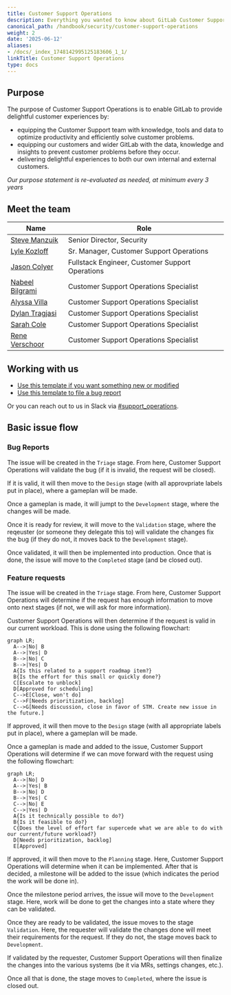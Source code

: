 ```yaml
---
title: Customer Support Operations
description: Everything you wanted to know about GitLab Customer Support Operations
canonical_path: /handbook/security/customer-support-operations
weight: 2
date: '2025-06-12'
aliases:
- /docs/_index_1748142995125183606_1_1/
linkTitle: Customer Support Operations
type: docs
---
```


## Purpose

The purpose of Customer Support Operations is to enable GitLab to provide delightful customer experiences by:

- equipping the Customer Support team with knowledge, tools and data to optimize productivity and efficiently solve customer problems.
- equipping our customers and wider GitLab with the data, knowledge and insights to prevent customer problems before they occur.
- delivering delightful experiences to both our own internal and external customers.

*Our purpose statement is re-evaluated as needed, at minimum every 3 years*

## Meet the team

| Name | Role |
|------|------|
| [Steve Manzuik](https://gitlab.com/smanzuik) | Senior Director, Security |
| [Lyle Kozloff](https://gitlab.com/lyle) | Sr. Manager, Customer Support Operations |
| [Jason Colyer](https://gitlab.com/jcolyer) | Fullstack Engineer, Customer Support Operations |
| [Nabeel Bilgrami](https://gitlab.com/nabeel.bilgrami) | Customer Support Operations Specialist |
| [Alyssa Villa](https://gitlab.com/avilla4) | Customer Support Operations Specialist |
| [Dylan Tragjasi](https://gitlab.com/dtragjasi) | Customer Support Operations Specialist |
| [Sarah Cole](https://gitlab.com/Secole) | Customer Support Operations Specialist |
| [Rene Verschoor](https://gitlab.com/rverschoor) | Customer Support Operations Specialist |

## Working with us

- [Use this template if you want something new or modified](https://gitlab.com/gitlab-com/gl-security/corp/cust-support-ops/issue-tracker/-/issues/new?issuable_template=Feature)
- [Use this template to file a bug report](https://gitlab.com/gitlab-com/gl-security/corp/cust-support-ops/issue-tracker/-/issues/new?issuable_template=Bug)

Or you can reach out to us in Slack via [#support_operations](https://gitlab.enterprise.slack.com/archives/C018ZGZAMPD).

## Basic issue flow

### Bug Reports

The issue will be created in the `Triage` stage. From here, Customer Support Operations will validate the bug (if it is invalid, the request will be closed).

If it is valid, it will then move to the `Design` stage (with all approvpriate labels put in place), where a gameplan will be made.

Once a gameplan is made, it will jumpt to the `Development` stage, where the changes will be made.

Once it is ready for review, it will move to the `Validation` stage, where the reqeuster (or someone they delegate this to) will validate the changes fix the bug (if they do not, it moves back to the `Development` stage).

Once validated, it will then be implemented into production. Once that is done, the issue will move to the `Completed` stage (and be closed out).

### Feature requests

The issue will be created in the `Triage` stage. From here, Customer Support Operations will determine if the request has enough information to move onto next stages (if not, we will ask for more information).

Customer Support Operations will then determine if the request is valid in our current workload. This is done using the following flowchart:

```mermaid
graph LR;
  A-->|No| B
  A-->|Yes| D
  B-->|No| C
  B-->|Yes| D
  A{Is this related to a support roadmap item?}
  B{Is the effort for this small or quickly done?}
  C[Escalate to unblock]
  D[Approved for scheduling]
  C-->E[Close, won't do]
  C-->F[Needs prioritization, backlog]
  C-->G[Needs discussion, close in favor of STM. Create new issue in the future.]

```

If approved, it will then move to the `Design` stage (with all appropriate labels put in place), where a gameplan will be made.

Once a gameplan is made and added to the issue, Customer Support Operations will determine if we can move forward with the request using the following flowchart:

```mermaid
graph LR;
  A-->|No| D
  A-->|Yes| B
  B-->|No| D
  B-->|Yes| C
  C-->|No| E
  C-->|Yes| D
  A{Is it technically possible to do?}
  B{Is it feasible to do?}
  C{Does the level of effort far supercede what we are able to do with our current/future workload?}
  D[Needs prioritization, backlog]
  E[Approved]
```

If approved, it will then move to the `Planning` stage. Here, Customer Support Operations will determine when it can be implemented. After that is decided, a milestone will be added to the issue (which indicates the period the work will be done in).

Once the milestone period arrives, the issue will move to the `Development` stage. Here, work will be done to get the changes into a state where they can be validated.

Once they are ready to be validated, the issue moves to the stage `Validation`. Here, the requester will validate the changes done will meet their requirements for the request. If they do not, the stage moves back to `Development`.

If validated by the requester, Customer Support Operations will then finalize the changes into the various systems (be it via MRs, settings changes, etc.).

Once all that is done, the stage moves to `Completed`, where the issue is closed out.
